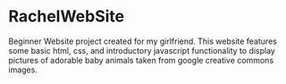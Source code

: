# RachelWebSite
Beginner Website project created for my girlfriend. This website features some basic html, css, and introductory javascript functionality to display pictures of adorable baby animals taken from google creative commons images.
